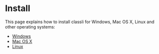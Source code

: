 # Install
This page explains how to install classli for Windows, Mac OS X, Linux and other operating systems:

- [Windows](windows.html)
- [Mac OS X](mac.html)
- [Linux](linux.html)
